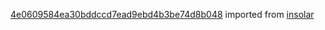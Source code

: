 [4e0609584ea30bddccd7ead9ebd4b3be74d8b048](https://github.com/insolar/insolar/commit/4e0609584ea30bddccd7ead9ebd4b3be74d8b048) imported from [insolar](https://github.com/insolar/insolar)
